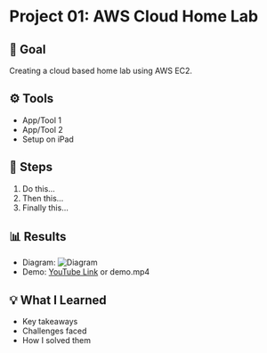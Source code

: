 # Project 01: AWS Cloud Home Lab

## 🎯 Goal
Creating a cloud based home lab using AWS EC2.

## ⚙️ Tools
- App/Tool 1
- App/Tool 2
- Setup on iPad

## 📝 Steps
1. Do this…
2. Then this…
3. Finally this…

## 📊 Results
- Diagram: ![Diagram](./diagram.png)
- Demo: [YouTube Link](https://youtube.com/...) or demo.mp4

## 💡 What I Learned
- Key takeaways
- Challenges faced
- How I solved them
